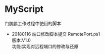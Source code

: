 # MyScript
门鹏鹏工作过程中使用的脚本  
  
* 20180116 端口修改脚本提交 RemotePort.ps1  
  版本:V1.0  
  功能:实现对远程端口的修改与还原  
  



